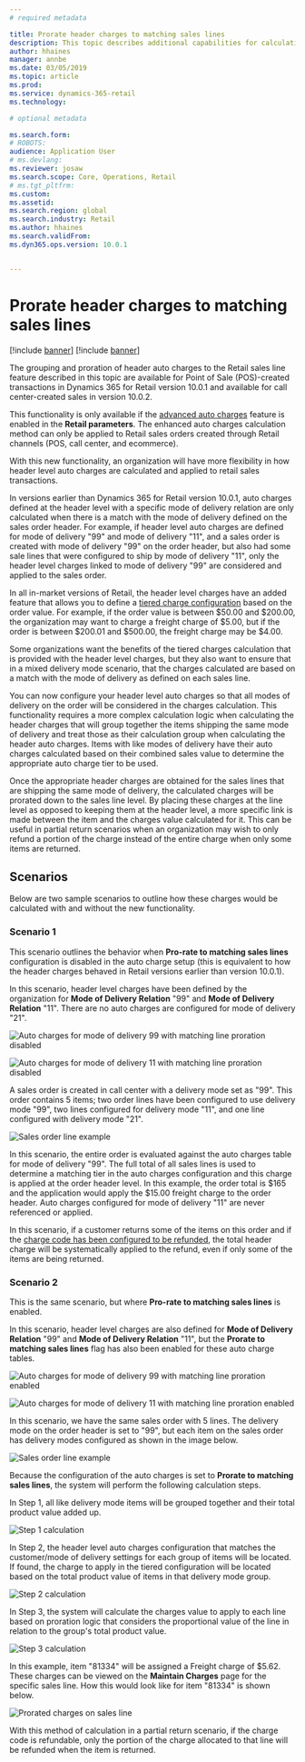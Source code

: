 ```yaml
---
# required metadata

title: Prorate header charges to matching sales lines
description: This topic describes additional capabilities for calculating and applying auto-charges to Retail channel orders using the advanced auto charges features.
author: hhaines
manager: annbe
ms.date: 03/05/2019
ms.topic: article
ms.prod: 
ms.service: dynamics-365-retail
ms.technology: 

# optional metadata

ms.search.form:  
# ROBOTS: 
audience: Application User
# ms.devlang: 
ms.reviewer: josaw
ms.search.scope: Core, Operations, Retail
# ms.tgt_pltfrm: 
ms.custom: 
ms.assetid: 
ms.search.region: global
ms.search.industry: Retail
ms.author: hhaines
ms.search.validFrom: 
ms.dyn365.ops.version: 10.0.1


---
```


# Prorate header charges to matching sales lines

[!include [banner](includes/preview-banner.md)]
[!include [banner](includes/banner.md)]

The grouping and proration of header auto charges to the Retail sales line feature described in this topic are available for Point of Sale (POS)-created transactions in Dynamics 365 for Retail version 10.0.1 and available for call center-created sales in version 10.0.2.

This functionality is only available if the [advanced auto charges](https://docs.microsoft.com/en-us/dynamics365/unified-operations/retail/omni-auto-charges) feature is enabled in the **Retail parameters**. The enhanced auto charges calculation method can only be applied to Retail sales orders created through Retail channels (POS, call center, and ecommerce).

With this new functionality, an organization will have more flexibility in how header level auto charges are calculated and applied to retail sales transactions.

In versions earlier than Dynamics 365 for Retail version 10.0.1, auto charges defined at the header level with a specific mode of delivery relation are only calculated when there is a match with the mode of delivery defined on the sales order header. For example, if header level auto charges are defined for mode of delivery "99" and mode of delivery "11", and a sales order is created with mode of delivery "99" on the order header, but also had some sale lines that were configured to ship by mode of delivery "11",  only the header level charges linked to mode of delivery "99" are considered and applied to the sales order. 

In all in-market versions of Retail, the header level charges have an added feature that allows you to define a [tiered charge configuration](https://docs.microsoft.com/en-us/dynamics365/unified-operations/retail/configure-call-center-delivery) based on the order value. For example, if the order value is between $50.00 and $200.00, the organization may want to charge a freight charge of $5.00, but if the order is between $200.01 and $500.00, the freight charge may be $4.00.  

Some organizations want the benefits of the tiered charges calculation that is provided with the header level charges, but they also want to ensure that in a mixed delivery mode scenario, that the charges calculated are based on a match with the mode of delivery as defined on each sales line.

You can now configure your header level auto charges so that all modes of delivery on the order will be considered in the charges calculation. This functionality requires a more complex calculation logic when calculating the header charges that will group together the items shipping the same mode of delivery and treat those as their calculation group when calculating the header auto charges. Items with like modes of delivery have their auto charges calculated based on their combined sales value to determine the appropriate auto charge tier to be used.   

Once the appropriate header charges are obtained for the sales lines that are shipping the same mode of delivery, the calculated charges will be prorated down to the sales line level. By placing these charges at the line level as opposed to keeping them at the header level, a more specific link is made between the item and the charges value calculated for it. This can be useful in partial return scenarios when an organization may wish to only refund a portion of the charge instead of the entire charge when only some items are returned.

## Scenarios
Below are two sample scenarios to outline how these charges would be calculated with and without the new functionality.

### Scenario 1
This scenario outlines the behavior when **Pro-rate to matching sales lines** configuration is disabled in the auto charge setup (this is equivalent to how the header charges behaved in Retail versions earlier than version 10.0.1).

In this scenario, header level charges have been defined by the organization for **Mode of Delivery Relation** "99" and **Mode of Delivery Relation** "11". There are no auto charges are configured for mode of delivery "21".

![Auto charges for mode of delivery 99 with matching line proration disabled](media/99_disabled.png)

![Auto charges for mode of delivery 11 with matching line proration disabled](media/11_disabled.png)


A sales order is created in call center with a delivery mode set as "99". This order contains 5 items; two order lines have been configured to use delivery mode "99", two lines configured for delivery mode "11", and one line configured with delivery mode "21".

![Sales order line example](media/orderlineexample.png)

In this scenario, the entire order is evaluated against the auto charges table for mode of delivery "99".  The full total of all sales lines is used to determine a matching tier in the auto charges configuration and this charge is applied at the order header level. In this example, the order total is $165 and the application would apply the $15.00 freight charge to the order header. Auto charges configured for mode of delivery "11" are never referenced or applied.

In this scenario, if a customer returns some of the items on this order and if the [charge code has been configured to be refunded](https://docs.microsoft.com/en-us/dynamics365/unified-operations/retail/omni-auto-charges#setup-and-configuration-2), the total header charge will be systematically applied to the refund, even if only some of the items are being returned.

### Scenario 2
This is the same scenario, but where **Pro-rate to matching sales lines** is enabled.

In this scenario, header level charges are also defined for **Mode of Delivery Relation** "99" and **Mode of Delivery Relation** "11", but the **Prorate to matching sales lines** flag has also been enabled for these auto charge tables.

![Auto charges for mode of delivery 99 with matching line proration enabled](media/99_enabled.png)

![Auto charges for mode of delivery 11 with matching line proration enabled](media/11_enabled.png)

In this scenario, we have the same sales order with 5 lines. The delivery mode on the order header is set to "99", but each item on the sales order has delivery modes configured as shown in the image below.

![Sales order line example](media/orderlineexample.png)

Because the configuration of the auto charges is set to **Prorate to matching sales lines**, the system will perform the following calculation steps.

In Step 1, all like delivery mode items will be grouped together and their total product value added up.

![Step 1 calculation](media/step1results.png)

In Step 2, the header level auto charges configuration that matches the customer/mode of delivery settings for each group of items will be located. If found, the charge to apply in the tiered configuration will be located based on the total product value of items in that delivery mode group.

![Step 2 calculation](media/step2results.png)

In Step 3, the system will calculate the charges value to apply to each line based on proration logic that considers the proportional value of the line in relation to the group's total product value.

![Step 3 calculation](media/step3results.png)

In this example, item "81334" will be assigned a Freight charge of $5.62. These charges can be viewed on the **Maintain Charges** page for the specific sales line. How this would look like for item "81334" is shown below.

![Prorated charges on sales line](media/proratedlinecharge.png)

With this method of calculation in a partial return scenario, if the charge code is refundable, only the portion of the charge allocated to that line will be refunded when the item is returned. 
